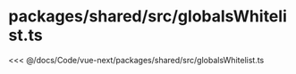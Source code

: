 # packages/shared/src/globalsWhitelist.ts

<<< @/docs/Code/vue-next/packages/shared/src/globalsWhitelist.ts
